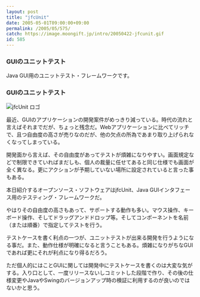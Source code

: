 ```yaml
---
layout: post
title: "jfcUnit"
date: 2005-05-01T09:00:00+09:00
permalink: /2005/05/575/
catch: https://image.moongift.jp/intro/20050422-jfcunit.gif
id: 585
---
```

### GUIのユニットテスト
  
Java GUI用のユニットテスト・フレームワークです。  
<!--more-->  

### GUIのユニットテスト
  

![jfcUnit ロゴ](https://image.moongift.jp/intro/20050422-jfcunit.gif "jfcUnit ロゴ")

  

最近、GUIのアプリケーションの開発案件がめっきり減っている。時代の流れと言えばそれまでだが、ちょっと残念だ。Webアプリケーションに比べてリッチで、且つ自由度の高さが売りなのだが、他の欠点の所為であまり取り上げられなくなってしまっている。

  

開発面から言えば、その自由度があってテストが煩雑になりやすい。画面規定などで制限できていればまだしも、個人の裁量に任せてあると同じ仕様でも画面が全く異なる。更にアクションが予期していない場所に設定されていると言った事もある。

  

本日紹介するオープンソース・ソフトウェアはjfcUnit、Java GUIインタフェース用のテスティング・フレームワークだ。

  

やはりその自由度の高さもあって、サポートする動作も多い。マウス操作、キーボード操作、そしてドラッグアンドドロップ等。そしてコンポーネントを名前（または順番）で指定してテストを行う。

  

テストケースを書く利点の一つが、ユニットテストが出来る開発を行うようになる事だ。また、動作仕様が明確になると言うこともある。煩雑になりがちなGUIであれば更にそれが利点になり得るだろう。

  

ただ個人的にはことGUIに関しては開発中にテストケースを書くのは大変な気がする。入り口として、一度リリースないしコミットした段階で作り、その後の仕様変更やJavaやSwingのバージョンアップ時の検証に利用するのが良いのではないかと思う。

